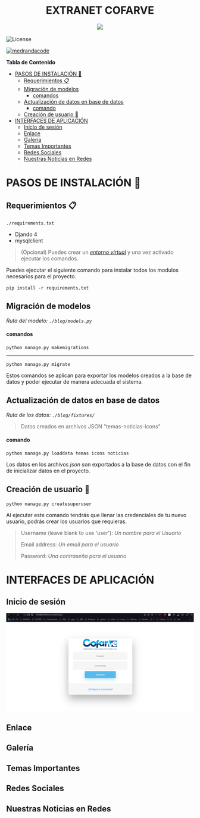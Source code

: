   <H1 align="center"> EXTRANET COFARVE </H1>
  
   <p align="center">
   <img src="https://img.shields.io/badge/STATUS-EN%20DESAROLLO-green">
   </p>

![ License](https://img.shields.io/github/license/Alexm-99/Extranet_Cofarve)


[![medrandacode](https://img.shields.io/youtube/channel/subscribers/UCispOdkxxOE3S_0EfneQK0g?style=social)](https://www.youtube.com/channel/UCispOdkxxOE3S_0EfneQK0g) 



  **Tabla de Contenido**
- [PASOS DE INSTALACIÓN 🔧](#pasos-de-instalación-)
  - [Requerimientos :clipboard:](#requerimientos-clipboard)
  - [Migración de modelos](#migración-de-modelos)
      - [comandos](#comandos)
  - [Actualización de datos en base de datos](#actualización-de-datos-en-base-de-datos)
      - [comando](#comando)
  - [Creación de usuario :bust_in_silhouette:](#creación-de-usuario-bust_in_silhouette)
- [INTERFACES DE APLICACIÓN](#interfaces-de-aplicación)
  - [Inicio de sesión](#inicio-de-sesión)
  - [Enlace](#enlace)
  - [Galería](#galería)
  - [Temas Importantes](#temas-importantes)
  - [Redes Sociales](#redes-sociales)
  - [Nuestras Noticias en Redes](#nuestras-noticias-en-redes)
#  PASOS DE INSTALACIÓN 🔧
## Requerimientos :clipboard:
  `./requirements.txt`
- Djando 4
- mysqlclient

>(Opcional) Puedes crear un [*entorno virtual*](https://docs.python.org/es/3/tutorial/venv.html) y una vez activado ejecutar los comandos.

Puedes ejecutar el siguiente comando para instalar todos los modulos necesarios para el proyecto.

    pip install -r requirements.txt
##  Migración de modelos

*Ruta del modelo: `./blog/models.py`*
#### comandos	
    python manage.py makemigrations
---
    python manage.py migrate

Estos comandos se aplican para exportar los modelos creados  a la base de datos y poder ejecutar de manera adecuada el sistema.
## Actualización de datos en base de datos
*Ruta de los datos: `./blog/fixtures/`*

> Datos creados en archivos JSON "temas-noticias-icons"
#### comando	
    python manage.py loaddata temas icons noticias

Los datos en los archivos *json* son exportados a la base de datos con el fin de inicializar datos en el proyecto.
## Creación de usuario :bust_in_silhouette:

    python manage.py createsuperuser
Al ejecutar este comando tendrás que llenar las credenciales de tu nuevo usuario, podrás crear los usuarios que requieras. 

> Username (leave blank to use 'user'): *Un nombre para el Usuario*
> 
> Email address: *Un email para el usuario*
> 
> Password:  *Una contraseña para el usuario*

# INTERFACES DE APLICACIÓN

## Inicio de sesión 
![login](/imagenDoc/login.png)
## Enlace

## Galería

##  Temas Importantes

## Redes Sociales

## Nuestras Noticias en Redes
